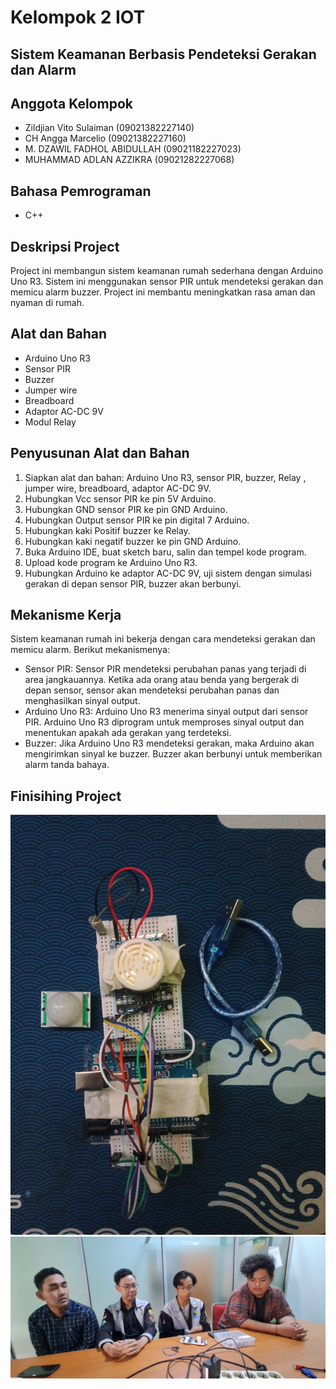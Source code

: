 # Kelompok 2 IOT

## Sistem Keamanan Berbasis Pendeteksi Gerakan dan Alarm

## Anggota Kelompok

- Zildjian Vito Sulaiman (09021382227140)
- CH Angga Marcelio (09021382227160)
- M. DZAWIL FADHOL ABIDULLAH (09021182227023)
- MUHAMMAD ADLAN AZZIKRA (09021282227068)

## Bahasa Pemrograman

- C++

## Deskripsi Project

Project ini membangun sistem keamanan rumah sederhana dengan Arduino Uno R3. Sistem ini menggunakan sensor PIR untuk mendeteksi gerakan dan memicu alarm buzzer. Project ini membantu meningkatkan rasa aman dan nyaman di rumah.

## Alat dan Bahan

- Arduino Uno R3
- Sensor PIR
- Buzzer
- Jumper wire
- Breadboard
- Adaptor AC-DC 9V
- Modul Relay

## Penyusunan Alat dan Bahan

1. Siapkan alat dan bahan: Arduino Uno R3, sensor PIR, buzzer, Relay , jumper wire, breadboard, adaptor AC-DC 9V.
2. Hubungkan Vcc sensor PIR ke pin 5V Arduino.
3. Hubungkan GND sensor PIR ke pin GND Arduino.
4. Hubungkan Output sensor PIR ke pin digital 7 Arduino.
5. Hubungkan kaki Positif buzzer ke Relay.
6. Hubungkan kaki negatif buzzer ke pin GND Arduino.
7. Buka Arduino IDE, buat sketch baru, salin dan tempel kode program.
8. Upload kode program ke Arduino Uno R3.
9. Hubungkan Arduino ke adaptor AC-DC 9V, uji sistem dengan simulasi gerakan di depan sensor PIR, buzzer akan berbunyi.

## Mekanisme Kerja

Sistem keamanan rumah ini bekerja dengan cara mendeteksi gerakan dan memicu alarm. Berikut mekanismenya:

- Sensor PIR: Sensor PIR mendeteksi perubahan panas yang terjadi di area jangkauannya. Ketika ada orang atau benda yang bergerak di depan sensor, sensor akan mendeteksi perubahan panas dan menghasilkan sinyal output.
- Arduino Uno R3: Arduino Uno R3 menerima sinyal output dari sensor PIR. Arduino Uno R3 diprogram untuk memproses sinyal output dan menentukan apakah ada gerakan yang terdeteksi.
- Buzzer: Jika Arduino Uno R3 mendeteksi gerakan, maka Arduino akan mengirimkan sinyal ke buzzer. Buzzer akan berbunyi untuk memberikan alarm tanda bahaya.

## Finisihing Project

![plot](./assets/image1.jpeg)
![gambarKelompok](./assets/image2.jpeg)
